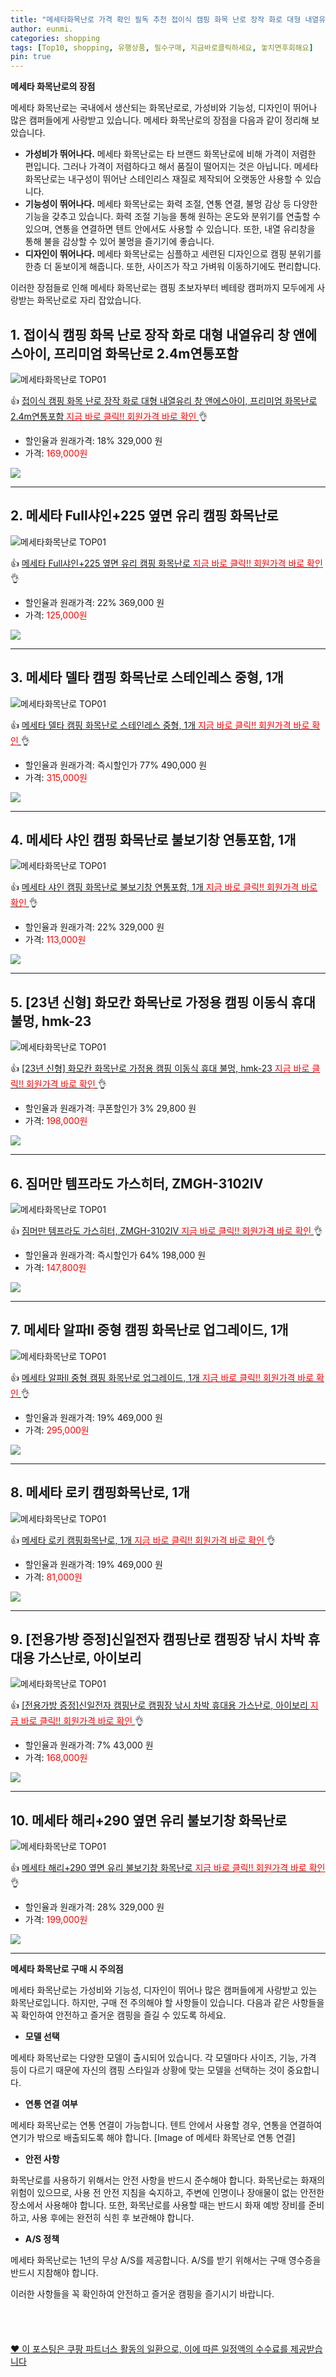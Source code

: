 ```yaml
---
title: "메세타화목난로 가격 확인 필독 추천 접이식 캠핑 화목 난로 장작 화로 대형 내열유리 창 앤에스아이, 프리미엄 화목난로 2.4m연통포함 비교 장점 구매가이드"
author: eunmi.
categories: shopping
tags: [Top10, shopping, 유행상품, 필수구매, 지금바로클릭하세요, 놓치면후회해요]
pin: true
---
```

**메세타 화목난로의 장점**

메세타 화목난로는 국내에서 생산되는 화목난로로, 가성비와 기능성, 디자인이 뛰어나 많은 캠퍼들에게 사랑받고 있습니다. 메세타 화목난로의 장점을 다음과 같이 정리해 보았습니다.

* **가성비가 뛰어나다.** 메세타 화목난로는 타 브랜드 화목난로에 비해 가격이 저렴한 편입니다. 그러나 가격이 저렴하다고 해서 품질이 떨어지는 것은 아닙니다. 메세타 화목난로는 내구성이 뛰어난 스테인리스 재질로 제작되어 오랫동안 사용할 수 있습니다.
* **기능성이 뛰어나다.** 메세타 화목난로는 화력 조절, 연통 연결, 불멍 감상 등 다양한 기능을 갖추고 있습니다. 화력 조절 기능을 통해 원하는 온도와 분위기를 연출할 수 있으며, 연통을 연결하면 텐트 안에서도 사용할 수 있습니다. 또한, 내열 유리창을 통해 불을 감상할 수 있어 불멍을 즐기기에 좋습니다.
* **디자인이 뛰어나다.** 메세타 화목난로는 심플하고 세련된 디자인으로 캠핑 분위기를 한층 더 돋보이게 해줍니다. 또한, 사이즈가 작고 가벼워 이동하기에도 편리합니다.

이러한 장점들로 인해 메세타 화목난로는 캠핑 초보자부터 베테랑 캠퍼까지 모두에게 사랑받는 화목난로로 자리 잡았습니다.

   

## 1. 접이식 캠핑 화목 난로 장작 화로 대형 내열유리 창 앤에스아이, 프리미엄 화목난로 2.4m연통포함

![메세타화목난로 TOP01](https://thumbnail8.coupangcdn.com/thumbnails/remote/230x230ex/image/vendor_inventory/bb6c/b0b87decc46d349583e55bbfcb0016f11523b8f7661e47bd0cca7204ca25.png)


👍 [접이식 캠핑 화목 난로 장작 화로 대형 내열유리 창 앤에스아이, 프리미엄 화목난로 2.4m연통포함 <font color=red> 지금 바로 클릭!! 회원가격 바로 확인 </font> ](https://link.coupang.com/re/AFFSDP?lptag=AF3617701&subid=GithubCoopas&pageKey=7563922227&traceid=V0-153&itemId=19933528776&vendorItemId=87033012315) 👌 


- 할인율과 원래가격: 18%  329,000   원
- 가격: <span style='color:red'>169,000원</span>

[![](/discount_price.png)](https://link.coupang.com/re/AFFSDP?lptag=AF3617701&subid=GithubCoopas&pageKey=7563922227&traceid=V0-153&itemId=19933528776&vendorItemId=87033012315)

---


   

## 2. 메세타 Full샤인+225 옆면 유리 캠핑 화목난로

![메세타화목난로 TOP01](https://thumbnail6.coupangcdn.com/thumbnails/remote/230x230ex/image/vendor_inventory/f292/e41289327c46229eb858d4e42441cff9cfe696f76c0a3f5f4b142bcabf5e.jpg)


👍 [메세타 Full샤인+225 옆면 유리 캠핑 화목난로 <font color=red> 지금 바로 클릭!! 회원가격 바로 확인 </font> ](https://link.coupang.com/re/AFFSDP?lptag=AF3617701&subid=GithubCoopas&pageKey=6930504485&traceid=V0-153&itemId=16768631494&vendorItemId=83949882110) 👌 


- 할인율과 원래가격: 22%  369,000   원
- 가격: <span style='color:red'>125,000원</span>

[![](/discount_price.png)](https://link.coupang.com/re/AFFSDP?lptag=AF3617701&subid=GithubCoopas&pageKey=6930504485&traceid=V0-153&itemId=16768631494&vendorItemId=83949882110)

---


   

## 3. 메세타 델타 캠핑 화목난로 스테인레스 중형, 1개

![메세타화목난로 TOP01](https://thumbnail10.coupangcdn.com/thumbnails/remote/230x230ex/image/vendor_inventory/e157/3be47d454ce4b7ef818b3a6a99cd26c21b2b101487da895017fe2d248539.jpg)


👍 [메세타 델타 캠핑 화목난로 스테인레스 중형, 1개 <font color=red> 지금 바로 클릭!! 회원가격 바로 확인 </font> ](https://link.coupang.com/re/AFFSDP?lptag=AF3617701&subid=GithubCoopas&pageKey=7614261108&traceid=V0-153&itemId=20173318844&vendorItemId=87238880647) 👌 


- 할인율과 원래가격: 즉시할인가 77%  490,000   원
- 가격: <span style='color:red'>315,000원</span>

[![](/discount_price.png)](https://link.coupang.com/re/AFFSDP?lptag=AF3617701&subid=GithubCoopas&pageKey=7614261108&traceid=V0-153&itemId=20173318844&vendorItemId=87238880647)

---


   

## 4. 메세타 샤인 캠핑 화목난로 불보기창 연통포함, 1개

![메세타화목난로 TOP01](https://thumbnail6.coupangcdn.com/thumbnails/remote/230x230ex/image/vendor_inventory/fc28/1a48ae0c3d40b0a5a2d778390b28b2a908cedb7c7e93dae1512c18f67d9d.jpg)


👍 [메세타 샤인 캠핑 화목난로 불보기창 연통포함, 1개 <font color=red> 지금 바로 클릭!! 회원가격 바로 확인 </font> ](https://link.coupang.com/re/AFFSDP?lptag=AF3617701&subid=GithubCoopas&pageKey=4505223330&traceid=V0-153&itemId=5413531886&vendorItemId=72713520208) 👌 


- 할인율과 원래가격: 22%  329,000   원
- 가격: <span style='color:red'>113,000원</span>

[![](/discount_price.png)](https://link.coupang.com/re/AFFSDP?lptag=AF3617701&subid=GithubCoopas&pageKey=4505223330&traceid=V0-153&itemId=5413531886&vendorItemId=72713520208)

---


   

## 5. [23년 신형] 화모칸 화목난로 가정용 캠핑 이동식 휴대 불멍, hmk-23

![메세타화목난로 TOP01](https://thumbnail6.coupangcdn.com/thumbnails/remote/230x230ex/image/vendor_inventory/8459/d1c037e6bdd1a6381349458aeac7b4e43104d7ecddf47809c57a02c93c29.png)


👍 [[23년 신형] 화모칸 화목난로 가정용 캠핑 이동식 휴대 불멍, hmk-23 <font color=red> 지금 바로 클릭!! 회원가격 바로 확인 </font> ](https://link.coupang.com/re/AFFSDP?lptag=AF3617701&subid=GithubCoopas&pageKey=7677648726&traceid=V0-153&itemId=20498488398&vendorItemId=87348272727) 👌 


- 할인율과 원래가격: 쿠폰할인가 3%  29,800   원
- 가격: <span style='color:red'>198,000원</span>

[![](/discount_price.png)](https://link.coupang.com/re/AFFSDP?lptag=AF3617701&subid=GithubCoopas&pageKey=7677648726&traceid=V0-153&itemId=20498488398&vendorItemId=87348272727)

---


   

## 6. 짐머만 템프라도 가스히터, ZMGH-3102IV

![메세타화목난로 TOP01](https://thumbnail6.coupangcdn.com/thumbnails/remote/230x230ex/image/retail/images/2023/10/24/11/4/2d4485c6-2b46-4c52-bad4-d40cd6e9c3cc.jpg)


👍 [짐머만 템프라도 가스히터, ZMGH-3102IV <font color=red> 지금 바로 클릭!! 회원가격 바로 확인 </font> ](https://link.coupang.com/re/AFFSDP?lptag=AF3617701&subid=GithubCoopas&pageKey=7635416804&traceid=V0-153&itemId=20274016884&vendorItemId=87551303441) 👌 


- 할인율과 원래가격: 즉시할인가 64%  198,000   원
- 가격: <span style='color:red'>147,800원</span>

[![](/discount_price.png)](https://link.coupang.com/re/AFFSDP?lptag=AF3617701&subid=GithubCoopas&pageKey=7635416804&traceid=V0-153&itemId=20274016884&vendorItemId=87551303441)

---


   

## 7. 메세타 알파ll 중형 캠핑 화목난로 업그레이드, 1개

![메세타화목난로 TOP01](https://thumbnail7.coupangcdn.com/thumbnails/remote/230x230ex/image/vendor_inventory/7db9/1ae107e4858ace54d04d492843eff48cfdb0484bfe66895409cbc2e58814.jpg)


👍 [메세타 알파ll 중형 캠핑 화목난로 업그레이드, 1개 <font color=red> 지금 바로 클릭!! 회원가격 바로 확인 </font> ](https://link.coupang.com/re/AFFSDP?lptag=AF3617701&subid=GithubCoopas&pageKey=7658263892&traceid=V0-153&itemId=20395249088&vendorItemId=78768182080) 👌 


- 할인율과 원래가격: 19%  469,000   원
- 가격: <span style='color:red'>295,000원</span>

[![](/discount_price.png)](https://link.coupang.com/re/AFFSDP?lptag=AF3617701&subid=GithubCoopas&pageKey=7658263892&traceid=V0-153&itemId=20395249088&vendorItemId=78768182080)

---


   

## 8. 메세타 로키 캠핑화목난로, 1개

![메세타화목난로 TOP01](https://thumbnail9.coupangcdn.com/thumbnails/remote/230x230ex/image/vendor_inventory/5acf/1bdec5c4a3041f6409e7789c10b691ed20b325646a0bd99bd4d6bafd0cd9.jpg)


👍 [메세타 로키 캠핑화목난로, 1개 <font color=red> 지금 바로 클릭!! 회원가격 바로 확인 </font> ](https://link.coupang.com/re/AFFSDP?lptag=AF3617701&subid=GithubCoopas&pageKey=1986689055&traceid=V0-153&itemId=3380434132&vendorItemId=71367107324) 👌 


- 할인율과 원래가격: 19%  469,000   원
- 가격: <span style='color:red'>81,000원</span>

[![](/discount_price.png)](https://link.coupang.com/re/AFFSDP?lptag=AF3617701&subid=GithubCoopas&pageKey=1986689055&traceid=V0-153&itemId=3380434132&vendorItemId=71367107324)

---


   

## 9. [전용가방 증정]신일전자 캠핑난로 캠핑장 낚시 차박 휴대용 가스난로, 아이보리

![메세타화목난로 TOP01](https://thumbnail6.coupangcdn.com/thumbnails/remote/230x230ex/image/vendor_inventory/5b61/7c30ed135ea8355ee4420a06d482176bff883f7ee1a71e00ab8e7330b3a4.jpg)


👍 [[전용가방 증정]신일전자 캠핑난로 캠핑장 낚시 차박 휴대용 가스난로, 아이보리 <font color=red> 지금 바로 클릭!! 회원가격 바로 확인 </font> ](https://link.coupang.com/re/AFFSDP?lptag=AF3617701&subid=GithubCoopas&pageKey=6872525924&traceid=V0-153&itemId=16445654023&vendorItemId=83212654777) 👌 


- 할인율과 원래가격: 7%  43,000   원
- 가격: <span style='color:red'>168,000원</span>

[![](/discount_price.png)](https://link.coupang.com/re/AFFSDP?lptag=AF3617701&subid=GithubCoopas&pageKey=6872525924&traceid=V0-153&itemId=16445654023&vendorItemId=83212654777)

---


   

## 10. 메세타 해리+290 옆면 유리 불보기창 화목난로

![메세타화목난로 TOP01](https://thumbnail8.coupangcdn.com/thumbnails/remote/230x230ex/image/vendor_inventory/51cf/07663c4fbcc95a5d5345cb67649ed4dfe305e532adf6e41585608ae3f21b.jpg)


👍 [메세타 해리+290 옆면 유리 불보기창 화목난로 <font color=red> 지금 바로 클릭!! 회원가격 바로 확인 </font> ](https://link.coupang.com/re/AFFSDP?lptag=AF3617701&subid=GithubCoopas&pageKey=6918608100&traceid=V0-153&itemId=16699579857&vendorItemId=83882149253) 👌 


- 할인율과 원래가격: 28%  329,000   원
- 가격: <span style='color:red'>199,000원</span>

[![](/discount_price.png)](https://link.coupang.com/re/AFFSDP?lptag=AF3617701&subid=GithubCoopas&pageKey=6918608100&traceid=V0-153&itemId=16699579857&vendorItemId=83882149253)

---
**메세타 화목난로 구매 시 주의점**

메세타 화목난로는 가성비와 기능성, 디자인이 뛰어나 많은 캠퍼들에게 사랑받고 있는 화목난로입니다. 하지만, 구매 전 주의해야 할 사항들이 있습니다. 다음과 같은 사항들을 꼭 확인하여 안전하고 즐거운 캠핑을 즐길 수 있도록 하세요.

* **모델 선택**

메세타 화목난로는 다양한 모델이 출시되어 있습니다. 각 모델마다 사이즈, 기능, 가격 등이 다르기 때문에 자신의 캠핑 스타일과 상황에 맞는 모델을 선택하는 것이 중요합니다.

* **연통 연결 여부**

메세타 화목난로는 연통 연결이 가능합니다. 텐트 안에서 사용할 경우, 연통을 연결하여 연기가 밖으로 배출되도록 해야 합니다.
[Image of 메세타 화목난로 연통 연결]

* **안전 사항**

화목난로를 사용하기 위해서는 안전 사항을 반드시 준수해야 합니다. 화목난로는 화재의 위험이 있으므로, 사용 전 안전 지침을 숙지하고, 주변에 인명이나 장애물이 없는 안전한 장소에서 사용해야 합니다. 또한, 화목난로를 사용할 때는 반드시 화재 예방 장비를 준비하고, 사용 후에는 완전히 식힌 후 보관해야 합니다.

* **A/S 정책**

메세타 화목난로는 1년의 무상 A/S를 제공합니다. A/S를 받기 위해서는 구매 영수증을 반드시 지참해야 합니다.

이러한 사항들을 꼭 확인하여 안전하고 즐거운 캠핑을 즐기시기 바랍니다.<br><br><br><br><br> [ ❤  이 포스팅은 쿠팡 파트너스 활동의 일환으로, 이에 따른 일정액의 수수료를 제공받습니다](https://link.coupang.com/a/bcEFyh)